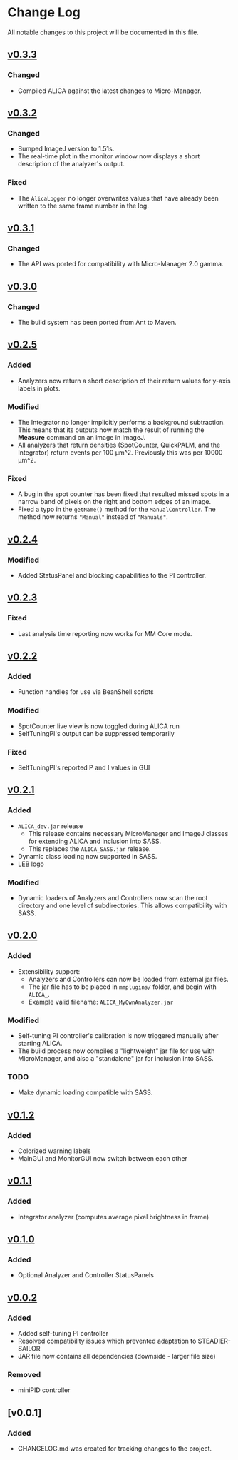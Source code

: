 # Change Log
All notable changes to this project will be documented in this file.

## [v0.3.3]

### Changed
- Compiled ALICA against the latest changes to Micro-Manager.

## [v0.3.2]

### Changed
- Bumped ImageJ version to 1.51s.
- The real-time plot in the monitor window now displays a short
  description of the analyzer's output.

### Fixed
- The `AlicaLogger` no longer overwrites values that have already been
  written to the same frame number in the log.

## [v0.3.1]
### Changed
- The API was ported for compatibility with Micro-Manager 2.0 gamma.

## [v0.3.0]

### Changed 
- The build system has been ported from Ant to Maven.

## [v0.2.5]

### Added
- Analyzers now return a short description of their return values for
  y-axis labels in plots.

### Modified
- The Integrator no longer implicitly performs a background
  subtraction. This means that its outputs now match the result of
  running the **Measure** command on an image in ImageJ.
- All analyzers that return densities (SpotCounter, QuickPALM, and the
  Integrator) return events per 100 µm^2. Previously this was per
  10000 µm^2.

### Fixed
- A bug in the spot counter has been fixed that resulted missed spots
  in a narrow band of pixels on the right and bottom edges of an
  image.
- Fixed a typo in the `getName()` method for the `ManualController`.
  The method now returns `"Manual"` instead of `"Manuals"`.

## [v0.2.4]
### Modified
 - Added StatusPanel and blocking capabilities to the PI controller.

## [v0.2.3]
### Fixed
 - Last analysis time reporting now works for MM Core mode.

## [v0.2.2]
### Added
 - Function handles for use via BeanShell scripts

### Modified
 - SpotCounter live view is now toggled during ALICA run
 - SelfTuningPI's output can be suppressed temporarily

### Fixed
 - SelfTuningPI's reported P and I values in GUI

## [v0.2.1]
### Added
 - `ALICA_dev.jar` release
   - This release contains necessary MicroManager and ImageJ
     classes for extending ALICA and inclusion into SASS. 
   - This replaces the `ALICA_SASS.jar` release.
 - Dynamic class loading now supported in SASS.
 - [LEB](http://leb.epfl.ch/) logo

### Modified
 - Dynamic loaders of Analyzers and Controllers now scan the 
   root directory and one level of subdirectories. This allows 
   compatibility with SASS. 


## [v0.2.0]
### Added
 - Extensibility support:
    - Analyzers and Controllers can now be loaded from external jar files.
    - The jar file has to be placed in `mmplugins/` folder, and begin with 
`ALICA_`.
    - Example valid filename: `ALICA_MyOwnAnalyzer.jar`


### Modified
 - Self-tuning PI controller's calibration is now triggered manually after 
starting ALICA. 
 - The build process now compiles a "lightweight" jar file for use with
MicroManager, and also a "standalone" jar for inclusion into SASS.

### TODO
 - Make dynamic loading compatible with SASS.

## [v0.1.2]
### Added
- Colorized warning labels
- MainGUI and MonitorGUI now switch between each other

## [v0.1.1]
### Added
- Integrator analyzer (computes average pixel brightness in frame)

## [v0.1.0]
### Added
- Optional Analyzer and Controller StatusPanels

## [v0.0.2]
### Added
- Added self-tuning PI controller
- Resolved compatibility issues which prevented adaptation to STEADIER-SAILOR
- JAR file now contains all dependencies (downside - larger file size)

### Removed
- miniPID controller

## [v0.0.1]
### Added
- CHANGELOG.md was created for tracking changes to the project.

[Unreleased]: https://github.com/LEB-EPFL/ALICA/compare/v0.3.3...HEAD
[v0.3.3]: https://github.com/LEB-EPFL/ALICA/releases/tag/v0.3.3
[v0.3.2]: https://github.com/LEB-EPFL/ALICA/releases/tag/v0.3.2
[v0.3.1]: https://github.com/LEB-EPFL/ALICA/releases/tag/v0.3.1
[v0.3.0]: https://github.com/LEB-EPFL/ALICA/releases/tag/v0.3.0
[v0.2.5]: https://github.com/LEB-EPFL/ALICA/releases/tag/v0.2.5
[v0.2.4]: https://github.com/LEB-EPFL/ALICA/releases/tag/v0.2.4
[v0.2.3]: https://github.com/LEB-EPFL/ALICA/releases/tag/v0.2.3
[v0.2.2]: https://github.com/LEB-EPFL/ALICA/releases/tag/v0.2.2
[v0.2.1]: https://github.com/LEB-EPFL/ALICA/releases/tag/v0.2.1
[v0.2.0]: https://github.com/LEB-EPFL/ALICA/releases/tag/v0.2.0
[v0.1.2]: https://github.com/LEB-EPFL/ALICA/releases/tag/v0.1.2
[v0.1.1]: https://github.com/LEB-EPFL/ALICA/releases/tag/v0.1.1
[v0.1.0]: https://github.com/LEB-EPFL/ALICA/releases/tag/v0.1.0
[v0.0.2]: https://github.com/LEB-EPFL/ALICA/releases/tag/v0.0.2
